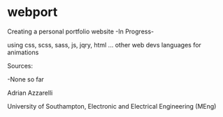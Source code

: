 # webport

Creating a personal portfolio website -In Progress-

using css, scss, sass, js, jqry, html ... other web devs languages for animations


Sources: 

-None so far

Adrian Azzarelli

University of Southampton, Electronic and Electrical Engineering (MEng)
